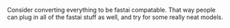 Consider converting everything to be fastai compatable. That way people can plug in all of the fastai stuff as well, and try for some really neat models.